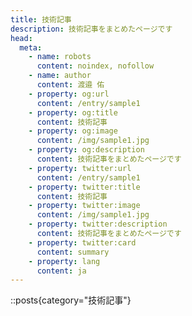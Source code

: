 ```yaml
---
title: 技術記事
description: 技術記事をまとめたページです
head:
  meta:
    - name: robots
      content: noindex, nofollow
    - name: author
      content: 渡邉 佑
    - property: og:url
      content: /entry/sample1
    - property: og:title
      content: 技術記事
    - property: og:image
      content: /img/sample1.jpg
    - property: og:description
      content: 技術記事をまとめたページです
    - property: twitter:url
      content: /entry/sample1
    - property: twitter:title
      content: 技術記事
    - property: twitter:image
      content: /img/sample1.jpg
    - property: twitter:description
      content: 技術記事をまとめたページです
    - property: twitter:card
      content: summary
    - property: lang
      content: ja
---
```


::posts{category="技術記事"}